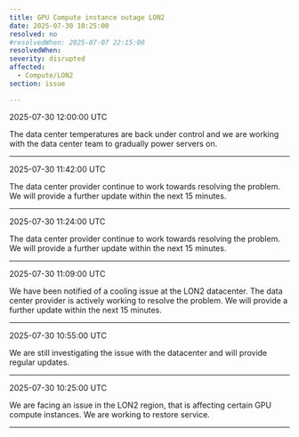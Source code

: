 ```yaml
---
title: GPU Compute instance outage LON2
date: 2025-07-30 10:25:00
resolved: no
#resolvedWhen: 2025-07-07 22:15:00
resolvedWhen: 
severity: disrupted 
affected:
  - Compute/LON2
section: issue

---
```

2025-07-30 12:00:00 UTC

The data center temperatures are back under control and we are working with the data center team to gradually power servers on. 

---
2025-07-30 11:42:00 UTC

The data center provider continue to work towards resolving the problem. We will provide a further update within the next 15 minutes.

---
2025-07-30 11:24:00 UTC

The data center provider continue to work towards resolving the problem. We will provide a further update within the next 15 minutes.

---
2025-07-30 11:09:00 UTC

We have been notified of a cooling issue at the LON2 datacenter. The data center provider is actively working to resolve the problem. We will provide a further update within the next 15 minutes.

---
2025-07-30 10:55:00 UTC

We are still investigating the issue with the datacenter and will provide regular updates.

---
2025-07-30 10:25:00 UTC

We are facing an issue in the LON2 region, that is affecting certain GPU compute instances. We are working to restore service.

---
